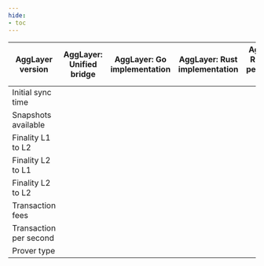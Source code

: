 ```yaml
---
hide:
- toc
---
```



| AggLayer version       | AggLayer: Unified bridge | AggLayer: Go implementation | AggLayer: Rust implementation | AggLayer: Rust with pessimistic proof | AggLayer: Multi-chain |
|------------------------|--------------------------|-----------------------------|-------------------------------|---------------------------------------|-----------------------|
| Initial sync time      |                          |                             |                               |                                       |                       |
| Snapshots available    |                          |                             |                               |                                       |                       |
| Finality L1 to L2      |                          |                             |                               |                                       |                       |
| Finality L2 to L1      |                          |                             |                               |                                       |                       |
| Finality L2 to L2      |                          |                             |                               |                                       |                       |
| Transaction fees       |                          |                             |                               |                                       |                       |
| Transaction per second |                          |                             |                               |                                       |                       |
| Prover type            |                          |                             |                               |                                       |                       |
